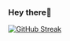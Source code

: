 ### Hey there👋
[![GitHub Streak](http://github-readme-streak-stats.herokuapp.com?user=AquaNot&theme=dark&background=000000)](https://git.io/streak-stats)
